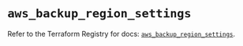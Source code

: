 # `aws_backup_region_settings`

Refer to the Terraform Registry for docs: [`aws_backup_region_settings`](https://registry.terraform.io/providers/hashicorp/aws/5.75.1/docs/resources/backup_region_settings).
